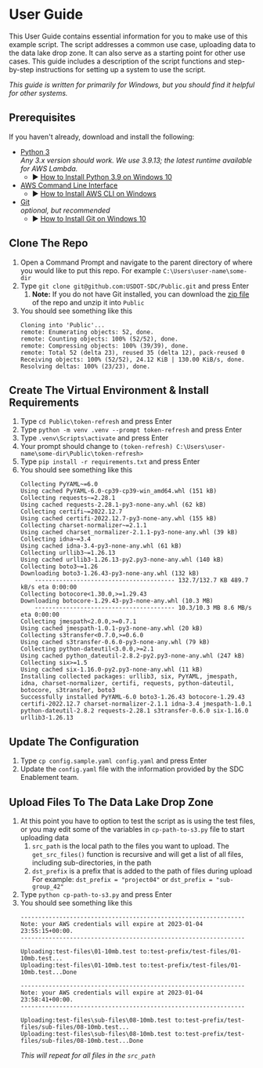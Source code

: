 # User Guide
This User Guide contains essential information for you to make use of this example script. The script  addresses a common use case, uploading data to the data lake drop zone. It can also serve as a starting point for other use cases. This guide includes a description of the script functions and step-by-step instructions for setting up a system to use the script.

_This guide is written for primarily for Windows, but you should find it helpful for other systems._

## Prerequisites
If you haven't already, download and install the following:
- [Python 3](https://www.python.org/downloads/release/python-3913/)  
  _Any 3.x version should work. We use 3.9.13; the latest runtime available for AWS Lambda._
  - :arrow_forward: [How to Install Python 3.9 on Windows 10](https://www.youtube.com/watch?v=kIBPxiuBm1M)
- [AWS Command Line Interface](https://aws.amazon.com/cli/)
  - :arrow_forward: [How to Install AWS CLI on Windows](https://www.youtube.com/watch?v=Gy-jlF3uMLc)
- [Git](https://git-scm.com/download/win)  
  _optional, but recommended_
  - :arrow_forward: [How to Install Git on Windows 10](https://www.youtube.com/watch?v=cJTXh7g-uCM)


## Clone The Repo
1. Open a Command Prompt and navigate to the parent directory of where you would like to put this repo.
   For example `C:\Users\user-name\some-dir`
2. Type `git clone git@github.com:USDOT-SDC/Public.git` and press Enter
   1. __Note:__ If you do not have Git installed, you can download the [zip file](https://github.com/USDOT-SDC/Public/archive/refs/heads/main.zip) of the repo and unzip it into `Public`
3. You should see something like this
    ```
    Cloning into 'Public'...
    remote: Enumerating objects: 52, done.
    remote: Counting objects: 100% (52/52), done.
    remote: Compressing objects: 100% (39/39), done.
    remote: Total 52 (delta 23), reused 35 (delta 12), pack-reused 0
    Receiving objects: 100% (52/52), 24.12 KiB | 130.00 KiB/s, done.
    Resolving deltas: 100% (23/23), done.
   ```
## Create The Virtual Environment & Install Requirements
1. Type `cd Public\token-refresh` and press Enter
2. Type `python -m venv .venv --prompt token-refresh` and press Enter
3. Type `.venv\Scripts\activate` and press Enter
4. Your prompt should change to `(token-refresh) C:\Users\user-name\some-dir\Public\token-refresh>`
5.  Type `pip install -r requirements.txt` and press Enter
6. You should see something like this
    ```
    Collecting PyYAML~=6.0
    Using cached PyYAML-6.0-cp39-cp39-win_amd64.whl (151 kB)
    Collecting requests~=2.28.1
    Using cached requests-2.28.1-py3-none-any.whl (62 kB)
    Collecting certifi~=2022.12.7
    Using cached certifi-2022.12.7-py3-none-any.whl (155 kB)
    Collecting charset-normalizer~=2.1.1
    Using cached charset_normalizer-2.1.1-py3-none-any.whl (39 kB)
    Collecting idna~=3.4
    Using cached idna-3.4-py3-none-any.whl (61 kB)
    Collecting urllib3~=1.26.13
    Using cached urllib3-1.26.13-py2.py3-none-any.whl (140 kB)
    Collecting boto3~=1.26
    Downloading boto3-1.26.43-py3-none-any.whl (132 kB)
        ---------------------------------------- 132.7/132.7 KB 489.7 kB/s eta 0:00:00
    Collecting botocore<1.30.0,>=1.29.43
    Downloading botocore-1.29.43-py3-none-any.whl (10.3 MB)
        ---------------------------------------- 10.3/10.3 MB 8.6 MB/s eta 0:00:00
    Collecting jmespath<2.0.0,>=0.7.1
    Using cached jmespath-1.0.1-py3-none-any.whl (20 kB)
    Collecting s3transfer<0.7.0,>=0.6.0
    Using cached s3transfer-0.6.0-py3-none-any.whl (79 kB)
    Collecting python-dateutil<3.0.0,>=2.1
    Using cached python_dateutil-2.8.2-py2.py3-none-any.whl (247 kB)
    Collecting six>=1.5
    Using cached six-1.16.0-py2.py3-none-any.whl (11 kB)
    Installing collected packages: urllib3, six, PyYAML, jmespath, idna, charset-normalizer, certifi, requests, python-dateutil, botocore, s3transfer, boto3
    Successfully installed PyYAML-6.0 boto3-1.26.43 botocore-1.29.43 certifi-2022.12.7 charset-normalizer-2.1.1 idna-3.4 jmespath-1.0.1 python-dateutil-2.8.2 requests-2.28.1 s3transfer-0.6.0 six-1.16.0 urllib3-1.26.13
   ```
## Update The Configuration
1.  Type `cp config.sample.yaml config.yaml` and press Enter
2.  Update the `config.yaml` file with the information provided by the SDC Enablement team.
## Upload Files To The Data Lake Drop Zone
1.  At this point you have to option to test the script as is using the test files, or you may edit some of the variables in `cp-path-to-s3.py` file to start uploading data
    1.  `src_path` is the local path to the files you want to upload. The `get_src_files()` function is recursive and will get a list of all files, including sub-directories, in the path
    2.  `dst_prefix` is a prefix that is added to the path of files during upload  
    For example:
    `dst_prefix = "project04"` or `dst_prefix = "sub-group_42"`
2.  Type `python cp-path-to-s3.py` and press Enter
3.  You should see something like this
    ```
    ----------------------------------------------------------------
    Note: your AWS credentials will expire at 2023-01-04 23:55:15+00:00.
    ----------------------------------------------------------------

    Uploading:test-files\01-10mb.test to:test-prefix/test-files/01-10mb.test...
    Uploading:test-files\01-10mb.test to:test-prefix/test-files/01-10mb.test...Done

    ----------------------------------------------------------------
    Note: your AWS credentials will expire at 2023-01-04 23:58:41+00:00.
    ----------------------------------------------------------------

    Uploading:test-files\sub-files\08-10mb.test to:test-prefix/test-files/sub-files/08-10mb.test...
    Uploading:test-files\sub-files\08-10mb.test to:test-prefix/test-files/sub-files/08-10mb.test...Done
    ```
    _This will repeat for all files in the `src_path`_